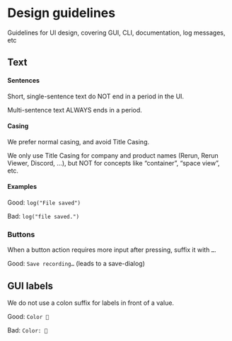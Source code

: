 # Design guidelines
Guidelines for UI design, covering GUI, CLI, documentation, log messages, etc

## Text
#### Sentences
Short, single-sentence text do NOT end in a period in the UI.

Multi-sentence text ALWAYS ends in a period.

#### Casing
We prefer normal casing, and avoid Title Casing.

We only use Title Casing for company and product names (Rerun, Rerun Viewer, Discord, …), but NOT for concepts like “container”, “space view”, etc.

#### Examples
Good: `log("File saved")`

Bad: `log("file saved.")`

### Buttons

When a button action requires more input after pressing, suffix it with `…`.

Good: `Save recording…` (leads to a save-dialog)

## GUI labels

We do not use a colon suffix for labels in front of a value.

Good: `Color 🔴`

Bad: `Color: 🔴`

<!-- TODO(emilk): remove this line, edit 2 -->
